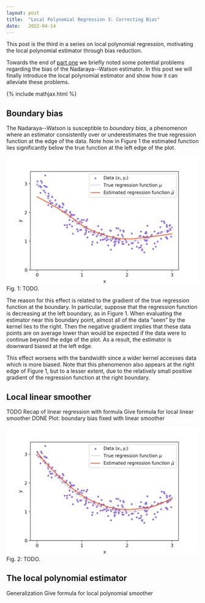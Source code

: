 ```yaml
---
layout: post
title:  "Local Polynomial Regression 3: Correcting Bias"
date:   2022-04-14
---
```


This post is the third in a series on local polynomial regression,
motivating the local polynomial estimator through bias reduction.

Towards the end of
[part one](/2021/09/05/local-polynomial-regression-1.html)
we briefly noted some potential problems
regarding the bias of the Nadaraya--Watson estimator.
In this post we will finally introduce the local polynomial estimator
and show how it can alleviate these problems.

{% include mathjax.html %}

<div style="display:none">
  $\newcommand \E {\mathbb{E}}$
  $\newcommand \P {\mathbb{E}}$
  $\newcommand \R {\mathbb{R}}$
  $\newcommand \Var {\mathrm{Var}}$
  $\newcommand \Cov {\mathrm{Cov}}$
  $\newcommand{\diff}[1]{\,\mathrm{d}#1}$
  $\DeclareMathOperator{\MSE}{MSE}$
  $\DeclareMathOperator{\IMSE}{IMSE}$
  $\DeclareMathOperator{\LOOCV}{LOO-CV}$
</div>

## Boundary bias

The Nadaraya--Watson is susceptible to *boundary bias*,
a phenomenon where an estimator consistently over or underestimates
the true regression function at the edge of the data.
Note how in Figure 1 the estimated function lies significantly
below the true function at the left edge of the plot.



<figure style="display: block; margin-left: auto; margin-right: auto;">
<img style="width: 500px; margin-left: auto; margin-right: auto;"
src="/assets/graphics/posts/images_local-polynomial-regression/boundary_bias.png">
<figcaption>
  Fig. 1: TODO.
</figcaption>
</figure>

The reason for this effect is related to the gradient of the true
regression function at the boundary.
In particular, suppose that the regression function is decreasing
at the left boundary, as in Figure 1.
When evaluating the estimator near this boundary point,
almost all of the data "seen" by the kernel lies to the right.
Then the negative gradient implies that these data points are
on average lower than would be expected if the data were to continue
beyond the edge of the plot.
As a result, the estimator is downward biased at the left edge.

This effect worsens with the bandwidth since a wider kernel
accesses data which is more biased.
Note that this phenomenon also appears at the right edge of
Figure 1, but to a lesser extent,
due to the relatively small positive gradient
of the regression function at the right boundary.


## Local linear smoother
TODO
Recap of linear regression with formula
Give formula for local linear smoother
DONE Plot: boundary bias fixed with linear smoother

<figure style="display: block; margin-left: auto; margin-right: auto;">
<img style="width: 500px; margin-left: auto; margin-right: auto;"
src="/assets/graphics/posts/images_local-polynomial-regression/boundary_bias_fixed.png">
<figcaption>
  Fig. 2: TODO.
</figcaption>
</figure>

## The local polynomial estimator
Generalization
Give formula for local polynomial smoother
